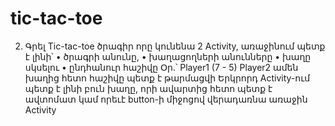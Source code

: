 # tic-tac-toe
2. Գրել Tic-tac-toe ծրագիր որը կունենա 2 Activity,
առաջինում պետք է լինի՝
• ծրագրի անունը,
• խաղացողների անունները
• խաղը սկսելու
• ընդհանուր հաշիվը Օր.՝ Player1 (7 - 5) Player2
ամեն խաղից հետո հաշիվը պետք է թարմացվի
Երկրորդ Activity-ում պետք է լինի բուն խաղը, որի ավարտից հետո պետք է
ավտոմատ կամ որեւէ button-ի միջոցով վերադառնա առաջին Activity
